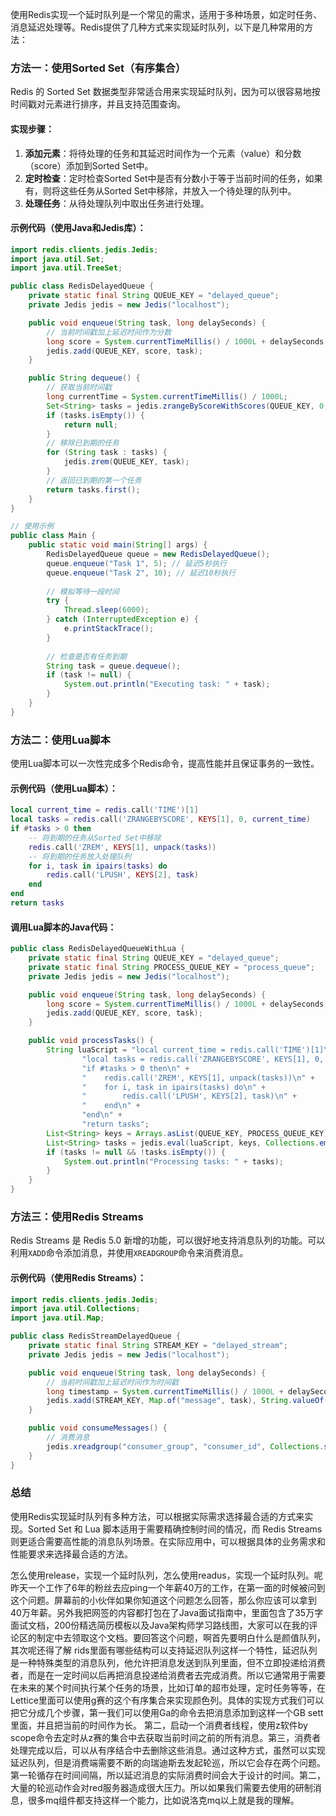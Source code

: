 使用Redis实现一个延时队列是一个常见的需求，适用于多种场景，如定时任务、消息延迟处理等。Redis提供了几种方式来实现延时队列，以下是几种常用的方法：

### 方法一：使用Sorted Set（有序集合）

Redis 的 Sorted Set 数据类型非常适合用来实现延时队列，因为可以很容易地按时间戳对元素进行排序，并且支持范围查询。

#### 实现步骤：

1. **添加元素**：将待处理的任务和其延迟时间作为一个元素（value）和分数（score）添加到Sorted Set中。
2. **定时检查**：定时检查Sorted Set中是否有分数小于等于当前时间的任务，如果有，则将这些任务从Sorted Set中移除，并放入一个待处理的队列中。
3. **处理任务**：从待处理队列中取出任务进行处理。

#### 示例代码（使用Java和Jedis库）：

```java
import redis.clients.jedis.Jedis;
import java.util.Set;
import java.util.TreeSet;

public class RedisDelayedQueue {
    private static final String QUEUE_KEY = "delayed_queue";
    private Jedis jedis = new Jedis("localhost");

    public void enqueue(String task, long delaySeconds) {
        // 当前时间戳加上延迟时间作为分数
        long score = System.currentTimeMillis() / 1000L + delaySeconds;
        jedis.zadd(QUEUE_KEY, score, task);
    }

    public String dequeue() {
        // 获取当前时间戳
        long currentTime = System.currentTimeMillis() / 1000L;
        Set<String> tasks = jedis.zrangeByScoreWithScores(QUEUE_KEY, 0, currentTime);
        if (tasks.isEmpty()) {
            return null;
        }
        // 移除已到期的任务
        for (String task : tasks) {
            jedis.zrem(QUEUE_KEY, task);
        }
        // 返回已到期的第一个任务
        return tasks.first();
    }
}

// 使用示例
public class Main {
    public static void main(String[] args) {
        RedisDelayedQueue queue = new RedisDelayedQueue();
        queue.enqueue("Task 1", 5); // 延迟5秒执行
        queue.enqueue("Task 2", 10); // 延迟10秒执行
        
        // 模拟等待一段时间
        try {
            Thread.sleep(6000);
        } catch (InterruptedException e) {
            e.printStackTrace();
        }
        
        // 检查是否有任务到期
        String task = queue.dequeue();
        if (task != null) {
            System.out.println("Executing task: " + task);
        }
    }
}
```

### 方法二：使用Lua脚本

使用Lua脚本可以一次性完成多个Redis命令，提高性能并且保证事务的一致性。

#### 示例代码（使用Lua脚本）：

```lua
local current_time = redis.call('TIME')[1]
local tasks = redis.call('ZRANGEBYSCORE', KEYS[1], 0, current_time)
if #tasks > 0 then
    -- 将到期的任务从Sorted Set中移除
    redis.call('ZREM', KEYS[1], unpack(tasks))
    -- 将到期的任务放入处理队列
    for i, task in ipairs(tasks) do
        redis.call('LPUSH', KEYS[2], task)
    end
end
return tasks
```

#### 调用Lua脚本的Java代码：

```java
public class RedisDelayedQueueWithLua {
    private static final String QUEUE_KEY = "delayed_queue";
    private static final String PROCESS_QUEUE_KEY = "process_queue";
    private Jedis jedis = new Jedis("localhost");

    public void enqueue(String task, long delaySeconds) {
        long score = System.currentTimeMillis() / 1000L + delaySeconds;
        jedis.zadd(QUEUE_KEY, score, task);
    }

    public void processTasks() {
        String luaScript = "local current_time = redis.call('TIME')[1]\n" +
                "local tasks = redis.call('ZRANGEBYSCORE', KEYS[1], 0, current_time)\n" +
                "if #tasks > 0 then\n" +
                "    redis.call('ZREM', KEYS[1], unpack(tasks))\n" +
                "    for i, task in ipairs(tasks) do\n" +
                "        redis.call('LPUSH', KEYS[2], task)\n" +
                "    end\n" +
                "end\n" +
                "return tasks";
        List<String> keys = Arrays.asList(QUEUE_KEY, PROCESS_QUEUE_KEY);
        List<String> tasks = jedis.eval(luaScript, keys, Collections.emptyList());
        if (tasks != null && !tasks.isEmpty()) {
            System.out.println("Processing tasks: " + tasks);
        }
    }
}
```

### 方法三：使用Redis Streams

Redis Streams 是 Redis 5.0 新增的功能，可以很好地支持消息队列的功能。可以利用`XADD`命令添加消息，并使用`XREADGROUP`命令来消费消息。

#### 示例代码（使用Redis Streams）：

```java
import redis.clients.jedis.Jedis;
import java.util.Collections;
import java.util.Map;

public class RedisStreamDelayedQueue {
    private static final String STREAM_KEY = "delayed_stream";
    private Jedis jedis = new Jedis("localhost");

    public void enqueue(String task, long delaySeconds) {
        // 当前时间戳加上延迟时间作为时间戳
        long timestamp = System.currentTimeMillis() / 1000L + delaySeconds;
        jedis.xadd(STREAM_KEY, Map.of("message", task), String.valueOf(timestamp));
    }

    public void consumeMessages() {
        // 消费消息
        jedis.xreadgroup("consumer_group", "consumer_id", Collections.singletonList(STREAM_KEY), 0, "$");
    }
}
```

### 总结

使用Redis实现延时队列有多种方法，可以根据实际需求选择最合适的方式来实现。Sorted Set 和 Lua 脚本适用于需要精确控制时间的情况，而 Redis Streams 则更适合需要高性能的消息队列场景。在实际应用中，可以根据具体的业务需求和性能要求来选择最合适的方法。

怎么使用release，实现一个延时队列，怎么使用readus，实现一个延时队列。呢昨天一个工作了6年的粉丝去应ping一个年薪40万的工作，在第一面的时候被问到这个问题。屏幕前的小伙伴如果你知道这个问题怎么回答，那么你应该可以拿到40万年薪。另外我把网签的内容都打包在了Java面试指南中，里面包含了35万字面试文档，200份精选简历模板以及Java架构师学习路线图，大家可以在我的评论区的制定中去领取这个文档。要回答这个问题，啊首先要明白什么是颜值队列，其次呢还得了解 rids里面有哪些结构可以支持延迟队列这样一个特性，延迟队列是一种特殊类型的消息队列，他允许把消息发送到队列里面，但不立即投递给消费者，而是在一定时间以后再把消息投递给消费者去完成消费。所以它通常用于需要在未来的某个时间执行某个任务的场景，比如订单的超市处理，定时任务等等，在Lettice里面可以使用g赛的这个有序集合来实现颜色列。具体的实现方式我们可以把它分成几个步骤，第一我们可以使用Ga的命令去把消息添加到这样一个GB sett里面，并且把当前的时间作为长。
	第二，启动一个消费者线程，使用z软件by scope命令去定时从z赛的集合中去获取当前时间之前的所有消息。第三，消费者处理完成以后，可以从有序结合中去删除这些消息。通过这种方式，虽然可以实现延迟队列，但是消费端需要不断的向瑞迪斯去发起轮巡，所以它会存在两个问题。第一轮循存在时间间隔，所以延迟消息的实际消费时间会大于设计的时间。第二，大量的轮巡动作会对red服务器造成很大压力。所以如果我们需要去使用的研制消息，很多mq组件都支持这样一个能力，比如说洛克mq以上就是我的理解。
